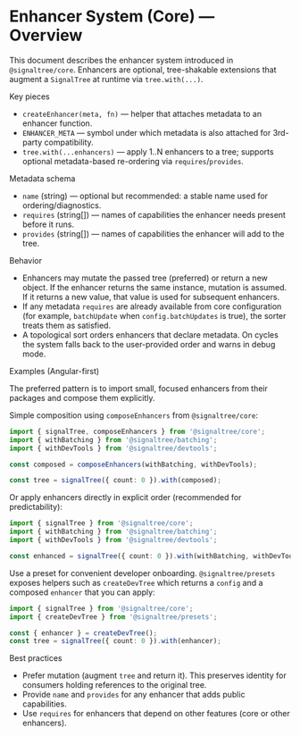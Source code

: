 # Enhancer System (Core) — Overview

This document describes the enhancer system introduced in `@signaltree/core`.
Enhancers are optional, tree-shakable extensions that augment a `SignalTree` at runtime
via `tree.with(...)`.

Key pieces

- `createEnhancer(meta, fn)` — helper that attaches metadata to an enhancer function.
- `ENHANCER_META` — symbol under which metadata is also attached for 3rd-party compatibility.
- `tree.with(...enhancers)` — apply 1..N enhancers to a tree; supports optional metadata-based
  re-ordering via `requires`/`provides`.

Metadata schema

- `name` (string) — optional but recommended: a stable name used for ordering/diagnostics.
- `requires` (string[]) — names of capabilities the enhancer needs present before it runs.
- `provides` (string[]) — names of capabilities the enhancer will add to the tree.

Behavior

- Enhancers may mutate the passed tree (preferred) or return a new object. If the enhancer
  returns the same instance, mutation is assumed. If it returns a new value, that value is used
  for subsequent enhancers.
- If any metadata `requires` are already available from core configuration (for example,
  `batchUpdate` when `config.batchUpdates` is true), the sorter treats them as satisfied.
- A topological sort orders enhancers that declare metadata. On cycles the system falls back to
  the user-provided order and warns in debug mode.

Examples (Angular-first)

The preferred pattern is to import small, focused enhancers from their packages and compose them explicitly.

Simple composition using `composeEnhancers` from `@signaltree/core`:

```typescript
import { signalTree, composeEnhancers } from '@signaltree/core';
import { withBatching } from '@signaltree/batching';
import { withDevTools } from '@signaltree/devtools';

const composed = composeEnhancers(withBatching, withDevTools);

const tree = signalTree({ count: 0 }).with(composed);
```

Or apply enhancers directly in explicit order (recommended for predictability):

```typescript
import { signalTree } from '@signaltree/core';
import { withBatching } from '@signaltree/batching';
import { withDevTools } from '@signaltree/devtools';

const enhanced = signalTree({ count: 0 }).with(withBatching, withDevTools);
```

Use a preset for convenient developer onboarding. `@signaltree/presets` exposes helpers such as `createDevTree` which
returns a `config` and a composed `enhancer` that you can apply:

```typescript
import { signalTree } from '@signaltree/core';
import { createDevTree } from '@signaltree/presets';

const { enhancer } = createDevTree();
const tree = signalTree({ count: 0 }).with(enhancer);
```

Best practices

- Prefer mutation (augment `tree` and return it). This preserves identity for consumers holding
  references to the original tree.
- Provide `name` and `provides` for any enhancer that adds public capabilities.
- Use `requires` for enhancers that depend on other features (core or other enhancers).
